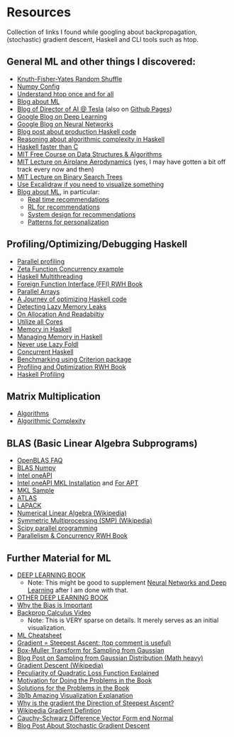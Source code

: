 # Resources
Collection of links I found while googling about backpropagation, (stochastic) gradient descent, Haskell and CLI tools such as htop.

## General ML and other things I discovered:
- [Knuth-Fisher-Yates Random Shuffle](https://en.wikipedia.org/wiki/Fisher%E2%80%93Yates_shuffle)
- [Numpy Config](https://github.com/numpy/numpy/blob/main/site.cfg.example)
- [Understand htop once and for all](https://peteris.rocks/blog/htop/)
- [Blog about ML](http://www.wildml.com/) 
- [Blog of Director of AI @ Tesla](https://karpathy.medium.com/) (also on [Github Pages](http://karpathy.github.io/))
- [Google Blog on Deep Learning](https://ai.googleblog.com/search/label/Deep%20Learning)
- [Google Blog on Neural Networks](https://ai.googleblog.com/search/label/Neural%20Networks)
- [Blog post about production Haskell code](https://lexi-lambda.github.io/blog/2019/11/05/parse-don-t-validate/)
- [Reasoning about algorithmic complexity in Haskell](https://softwareengineering.stackexchange.com/questions/363629/how-does-one-reason-about-algorithmic-complexity-in-haskell)
- [Haskell faster than C](https://lispcast.com/how-is-haskell-faster-than-c/)
- [MIT Free Course on Data Structures & Algorithms](https://www.youtube.com/watch?v=ZA-tUyM_y7s&list=PLUl4u3cNGP63EdVPNLG3ToM6LaEUuStEY&index=2)
- [MIT Lecture on Airplane Aerodynamics](https://www.youtube.com/watch?v=edLnZgF9mUg) (yes, I may have gotten a bit off track every now and then)
- [MIT Lecture on Binary Search Trees](https://www.youtube.com/watch?v=9Jry5-82I68)
- [Use Excalidraw if you need to visualize something](https://excalidraw.com/)
- [Blog about ML](https://eugeneyan.com/writing/), in particular:
	- [Real time recommendations](https://eugeneyan.com/writing/real-time-recommendations/)
	- [RL for recommendations](https://eugeneyan.com/writing/reinforcement-learning-for-recsys-and-search/)
	- [System design for recommendations](https://eugeneyan.com/writing/system-design-for-discovery/)
	- [Patterns for personalization](https://eugeneyan.com/writing/patterns-for-personalization/)

## Profiling/Optimizing/Debugging Haskell
- [Parallel profiling](https://wiki.haskell.org/ThreadScope)
- [Zeta Function Concurrency example](https://wiki.haskell.org/Concurrency_demos/Zeta)
- [Haskell Multithreading](https://stackoverflow.com/questions/5847642/haskell-lightweight-threads-overhead-and-use-on-multicores/5849482#5849482)
- [Foreign Function Interface (FFI) RWH Book](http://book.realworldhaskell.org/read/interfacing-with-c-the-ffi.html)
- [Parallel Arrays](https://www.tweag.io/blog/2017-11-16-repa/)
- [A Journey of optimizing Haskell code](https://chrispenner.ca/posts/wc)
- [Detecting Lazy Memory Leaks](https://stackoverflow.com/questions/61666819/haskell-how-to-detect-lazy-memory-leaks)
- [On Allocation And Readabiltiy](https://stackoverflow.com/questions/2026912/how-to-get-every-nth-element-of-an-infinite-list-in-haskell)
- [Utilize all Cores](https://stackoverflow.com/questions/39540247/haskell-parallel-program-not-utilizing-all-cores)
- [Memory in Haskell](https://blog.pusher.com/making-efficient-use-of-memory-in-haskell/)
- [Managing Memory in Haskell](https://www.channable.com/tech/lessons-in-managing-haskell-memory)
- [Never use Lazy Foldl](https://github.com/hasura/graphql-engine/pull/2933)
- [Concurrent Haskell](https://downloads.haskell.org/~ghc/latest/docs/html/users_guide/using-concurrent.html)
- [Benchmarking using Criterion package](https://hackage.haskell.org/package/criterion)
- [Profiling and Optimization RWH Book](http://book.realworldhaskell.org/read/profiling-and-optimization.html)
- [Haskell Profiling](https://www.tweag.io/blog/2020-01-30-haskell-profiling/)

## Matrix Multiplication
- [Algorithms](https://en.wikipedia.org/wiki/Matrix_multiplication_algorithm)
- [Algorithmic Complexity](https://en.wikipedia.org/wiki/Computational_complexity_of_matrix_multiplication)

## BLAS (Basic Linear Algebra Subprograms)
- [OpenBLAS FAQ](https://github.com/xianyi/OpenBLAS/wiki/faq)
- [BLAS Numpy](https://markus-beuckelmann.de/blog/boosting-numpy-blas.html)
- [Intel oneAPI](https://software.intel.com/content/www/us/en/develop/articles/oneapi-standalone-components.html)
- [Intel oneAPI MKL Installation](https://codeyarns.com/tech/2019-05-15-how-to-install-intel-mkl.html) and [For APT](https://software.intel.com/content/www/us/en/develop/documentation/installation-guide-for-intel-oneapi-toolkits-linux/top/installation/install-using-package-managers/apt.html)
- [MKL Sample](https://software.intel.com/content/www/us/en/develop/documentation/get-started-with-intel-oneapi-base-linux/top/run-a-sample-project-using-the-command-line.html)
- [ATLAS](http://math-atlas.sourceforge.net/)
- [LAPACK](https://www.netlib.org/lapack/lug/node11.html)
- [Numerical Linear Algebra (Wikipedia)](https://en.wikipedia.org/wiki/Numerical_linear_algebra)
- [Symmetric Multiprocessing (SMP) (Wikipedia)](https://en.wikipedia.org/wiki/Symmetric_multiprocessing)
- [Scipy parallel programming](https://scipy.github.io/old-wiki/pages/ParallelProgramming)
- [Parallelism & Concurrency RWH Book](http://book.realworldhaskell.org/read/concurrent-and-multicore-programming.html)

## Further Material for ML
- [DEEP LEARNING BOOK](https://www.deeplearningbook.org/)
	- Note: This might be good to supplement [Neural Networks and Deep Learning](http://neuralnetworksanddeeplearning.com/) after I am done with that.
- [OTHER DEEP LEARNING BOOK](http://deeplearning.stanford.edu/tutorial/)
- [Why the Bias is Important](https://stackoverflow.com/questions/2480650/what-is-the-role-of-the-bias-in-neural-networks)
- [Backprop Calculus Video](https://www.youtube.com/watch?v=tIeHLnjs5U8&list=PLZHQObOWTQDNU6R1_67000Dx_ZCJB-3pi&index=4)
	- Note: This is VERY sparse on details. It merely serves as an initial visualization.
- [ML Cheatsheet](https://ml-cheatsheet.readthedocs.io/en/latest/linear_algebra.html#matrix-multiplication)
- [Gradient = Steepest Ascent: (top comment is useful)](https://www.youtube.com/watch?v=TEB2z7ZlRAw)
- [Box-Muller Transform for Sampling from Gaussian](https://en.wikipedia.org/wiki/Box%E2%80%93Muller_transform)
- [Blog Post on Sampling from Gaussian Distribution (Math heavy)](https://bjlkeng.github.io/posts/sampling-from-a-normal-distribution/)
- [Gradient Descent (Wikipedia)](https://en.wikipedia.org/wiki/Gradient_descent)
- [Peculiarity of Quadratic Loss Function Explained](https://datascience.stackexchange.com/questions/52157/why-do-we-have-to-divide-by-2-in-the-ml-squared-error-cost-function)
- [Motivation for Doing the Problems in the Book](http://neuralnetworksanddeeplearning.com/exercises_and_problems.html)
- [Solutions for the Problems in the Book](https://github.com/nndl-solutions/NNDL-solutions/blob/master/notebooks/chap-1-using-neural-nets-to-recognize-handwritten-digits.ipynb)
- [3b1b Amazing Visualization Explanation](https://www.youtube.com/watch?v=aircAruvnKk&list=PLZHQObOWTQDNU6R1_67000Dx_ZCJB-3pi)
- [Why is the gradient the Direction of Steepest Ascent?](https://math.stackexchange.com/questions/223252/why-is-gradient-the-direction-of-steepest-ascent)
- [Wikipedia Gradient Defintion](https://en.wikipedia.org/wiki/Gradient)
- [Cauchy-Schwarz Difference Vector Form end Normal](https://www.sciencedirect.com/topics/mathematics/cauchy-schwarz-inequality)
- [Blog Post About Stochastic Gradient Descent](http://www.samvitjain.com/blog/gradient-descent/)
